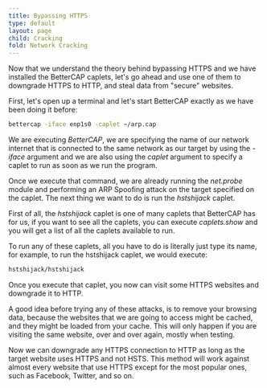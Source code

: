 ```yaml
---
title: Bypassing HTTPS
type: default
layout: page
child: Cracking
fold: Network Cracking
---
```


Now that we understand the theory behind bypassing HTTPS and we have installed
the BetterCAP caplets, let's go ahead and use one of them to downgrade HTTPS
to HTTP, and steal data from "secure" websites.

First, let's open up a terminal and let's start BetterCAP exactly as we have
been doing it before:

```bash
bettercap -iface enp1s0 -caplet ~/arp.cap
```

We are executing _BetterCAP_, we are specifying the name of our network
internet that is connected to the same network as our target by using the
_-iface_ argument and we are also using the _caplet_ argument to specify
a caplet to run as soon as we run the program.

Once we execute that command, we are already running the _net.probe_ module
and performing an ARP Spoofing attack on the target specified on the caplet.
The next thing we want to do is run the _hstshijack_ caplet.

First of all, the _hstshijack_ caplet is one of many caplets that BetterCAP
has for us, if you want to see all the caplets, you can execute _caplets.show_
and you will get a list of all the caplets available to run.

To run any of these caplets, all you have to do is literally just type its
name, for example, to run the hstshijack caplet, we would execute:

```bash
hstshijack/hstshijack
```

Once you execute that caplet, you now can visit some HTTPS websites and
downgrade it to HTTP.

A good idea before trying any of these attacks, is to remove your browsing data,
because the websites that we are going to access might be cached, and they might
be loaded from your cache. This will only happen if you are visiting the same
website, over and over again, mostly when testing.

Now we can downgrade any HTTPS connection to HTTP as long as the target website
uses HTTPS and not HSTS. This method will work against almost every website that
use HTTPS except for the most popular ones, such as Facebook, Twitter, and so
on.
